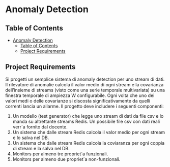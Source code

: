 # Anomaly Detection

## Table of Contents
- [Anomaly Detection](#anomaly-detection)
  - [Table of Contents](#table-of-contents)
  - [Project Requirements](#project-requirements)

## Project Requirements

Si progetti un semplice sistema di anomaly detection per uno stream di dati. Il rilevatore di anomalie calcola il valor medio di ogni stream e la covarianza dell’insieme di streams (visto come una serie temporale multivariata) su una finestra temporale di ampiezza W configurabile. Ogni volta che uno dei valori medi o delle covarianze si discosta significativamente da quelli correnti lancia un allarme. Il progetto deve includere i seguenti componenti:
1. Un modello (test generator) che legge uno stream di dati da file csv e lo manda su altrettante streams Redis. Un possibile file csv con dati reali verr`a fornito dal docente. 
2. Un sistema che dalle stream Redis calcola il valor medio per ogni stream e lo salva nel DB.
3. Un sistema che dalle stream Redis calcola la coviaranza per ogni coppia di stream e la salva nel DB.
4. Monitors per almeno tre propriet`a funzionali.
5. Monitors per almeno due propriet`a non-funzionali.